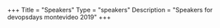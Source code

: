 +++
Title = "Speakers"
Type = "speakers"
Description = "Speakers for devopsdays montevideo 2019"
+++
